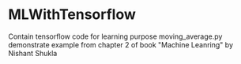 # MLWithTensorflow
Contain tensorflow code for learning purpose
moving_average.py demonstrate example from chapter 2 of book "Machine Leanring" by Nishant Shukla
